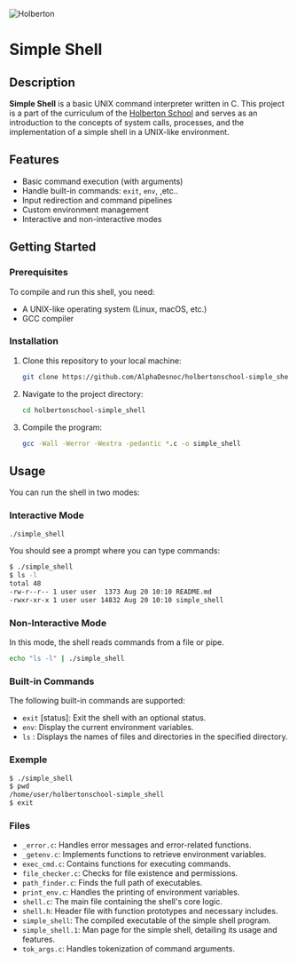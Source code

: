 ![Holberton](https://ml.globenewswire.com/Resource/Download/a08e6c28-55be-44c8-8461-03544f094b38)

# Simple Shell

## Description

**Simple Shell** is a basic UNIX command interpreter written in C. This project is a part of the curriculum of the [Holberton School](https://www.holbertonschool.com/) and serves as an introduction to the concepts of system calls, processes, and the implementation of a simple shell in a UNIX-like environment.

## Features

- Basic command execution (with arguments)
- Handle built-in commands: `exit`, `env`, ,etc..
- Input redirection and command pipelines
- Custom environment management
- Interactive and non-interactive modes

## Getting Started

### Prerequisites

To compile and run this shell, you need:

- A UNIX-like operating system (Linux, macOS, etc.)
- GCC compiler

### Installation

1. Clone this repository to your local machine:

   ```bash
   git clone https://github.com/AlphaDesnoc/holbertonschool-simple_shell.git
   ```

2. Navigate to the project directory:

    ```bash
    cd holbertonschool-simple_shell
    ```

3. Compile the program:

    ```bash
    gcc -Wall -Werror -Wextra -pedantic *.c -o simple_shell
    ```

## Usage

You can run the shell in two modes:

### Interactive Mode
   ```bash
   ./simple_shell
   ```

You should see a prompt where you can type commands:

   ```sh
   $ ./simple_shell
   $ ls -l
   total 48
   -rw-r--r-- 1 user user  1373 Aug 20 10:10 README.md
   -rwxr-xr-x 1 user user 14832 Aug 20 10:10 simple_shell
   ```

### Non-Interactive Mode

In this mode, the shell reads commands from a file or pipe.

   ```bash
   echo "ls -l" | ./simple_shell
   ```

### Built-in Commands

The following built-in commands are supported:

- `exit` [status]: Exit the shell with an optional status.
- `env`: Display the current environment variables.
- `ls` : Displays the names of files and directories in the specified directory.

### Exemple

   ```bash
   $ ./simple_shell
   $ pwd
   /home/user/holbertonschool-simple_shell
   $ exit
   ```

### Files

- `_error.c`: Handles error messages and error-related functions.
- `_getenv.c`: Implements functions to retrieve environment variables.
- `exec_cmd.c`: Contains functions for executing commands.
- `file_checker.c`: Checks for file existence and permissions.
- `path_finder.c`: Finds the full path of executables.
- `print_env.c`: Handles the printing of environment variables.
- `shell.c`: The main file containing the shell's core logic.
- `shell.h`: Header file with function prototypes and necessary includes.
- `simple_shell`: The compiled executable of the simple shell program.
- `simple_shell.1`: Man page for the simple shell, detailing its usage and features.
- `tok_args.c`: Handles tokenization of command arguments.

